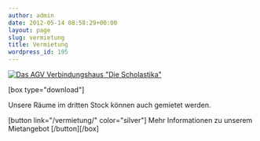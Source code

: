 ```yaml
---
author: admin
date: 2012-05-14 08:58:29+00:00
layout: page
slug: vermietung
title: Vermietung
wordpress_id: 195
---
```


[![Das AGV Verbindungshaus "Die Scholastika"](/wp-content/uploads/2012/05/Scholastika-von-rechts.jpg)](/vermietung/)

[box type="download"]

Unsere Räume im dritten Stock können auch gemietet werden.

[button link="/vermietung/" color="silver"] Mehr Informationen zu unserem Mietangebot [/button][/box]
